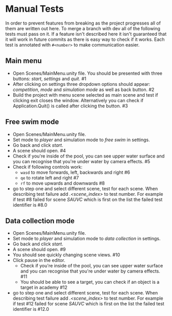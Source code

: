 # Manual Tests

In order to prevent features from breaking as the project progresses all of them are written out here. 
To merge a branch with dev all of the following tests must pass on it. 
If a feature isn't described here it isn't guaranteed that it will work in future commits as there is easy way to check if it works. 
Each test is annotated with `#<number>` to make communication easier. 

## Main menu
- Open Scenes/MainMenu.unity file. You should be presented with three buttons: *start*, *settings* and *quit*. #1
- After clicking on settings three dropdown options should appear: *competition*, *mode* and *simulation mode* as well as back button. #2
- Build the project with menu scene selected as main scene and test if clicking exit closes the window. Alternatively you can check if Application.Quit() is called after clicking the button. #3

## Free swim mode
- Open Scenes/MainMenu.unity file.
- Set mode to *player* and simulation mode to *free swim* in settings.
- Go back and click *start*.
- A scene should open. #4
- Check if you're inside of the pool, you can see upper water surface and you can recognise that you're under water by camera effects. #5
- Check if following controls work:
	- `wasd` to move forwards, left, backwards and right #6
	- `qe` to rotate left and right #7
	- `rf` to move upwards and downwards #8
- go to step one and select different scene, test for each scene. When describing test failure add *.<scene_index>* to test number. 
For example if test #8 failed for scene *SAUVC* which is first on the list the failed test identifier is #8.0

## Data collection mode
- Open Scenes/MainMenu.unity file.
- Set mode to *player* and simulation mode to *data collection* in settings.
- Go back and click *start*.
- A scene should open. #9
- You should see quickly changing scene views. #10
- Click pause in the editor.
	- Check if you're inside of the pool, you can see upper water surface and you can recognise that you're under water by camera effects. #11
	- You should be able to see a target, you can check if an object is a target in academy #12
- go to step one and select different scene, test for each scene. When describing test failure add *.<scene_index>* to test number. 
For example if test #12 failed for scene *SAUVC* which is first on the list the failed test identifier is #12.0